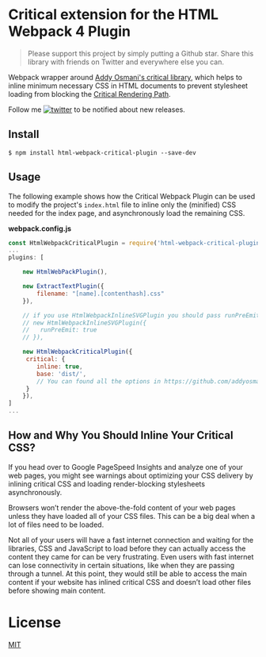 Critical extension for the HTML Webpack 4 Plugin
========================================

> Please support this project by simply putting a Github star. Share this library with friends on Twitter and everywhere else you can.

Webpack wrapper around [Addy Osmani's critical library](https://github.com/addyosmani/critical), which helps
to inline minimum necessary CSS in HTML documents to prevent stylesheet loading from blocking the [Critical Rendering Path](https://developers.google.com/web/fundamentals/performance/critical-rendering-path/).

Follow me [![twitter](https://img.shields.io/twitter/follow/wizardnet972.svg?style=social&label=%20wizardnet972)](https://twitter.com/wizardnet972) to be notified about new releases.

## Install

```
$ npm install html-webpack-critical-plugin --save-dev

```

## Usage

The following example shows how the Critical Webpack Plugin can be used to modify
the project's `index.html` file to inline only the (minified) CSS needed for the index page,
and asynchronously load the remaining CSS.

**webpack.config.js**

```js
const HtmlWebpackCriticalPlugin = require('html-webpack-critical-plugin');
...
plugins: [

    new HtmlWebPackPlugin(),

    new ExtractTextPlugin({
        filename: "[name].[contenthash].css"
    }),

    // if you use HtmlWebpackInlineSVGPlugin you should pass runPreEmit.  
    // new HtmlWebpackInlineSVGPlugin({
    //   runPreEmit: true
    // }),

    new HtmlWebpackCriticalPlugin({
     critical: {
        inline: true,
        base: 'dist/',
        // You can found all the options in https://github.com/addyosmani/critical#options
     }
    }),
]
...
```

## How and Why You Should Inline Your Critical CSS?

If you head over to Google PageSpeed Insights and analyze one of your web pages, you might see warnings about optimizing your CSS delivery by inlining critical CSS and loading render-blocking stylesheets asynchronously.

Browsers won’t render the above-the-fold content of your web pages unless they have loaded all of your CSS files. This can be a big deal when a lot of files need to be loaded.

Not all of your users will have a fast internet connection and waiting for the libraries, CSS and JavaScript to load before they can actually access the content they came for can be very frustrating. Even users with fast internet can lose connectivity in certain situations, like when they are passing through a tunnel. At this point, they would still be able to access the main content if your website has inlined critical CSS and doesn’t load other files before showing main content.


# License
 [MIT](/LICENSE)